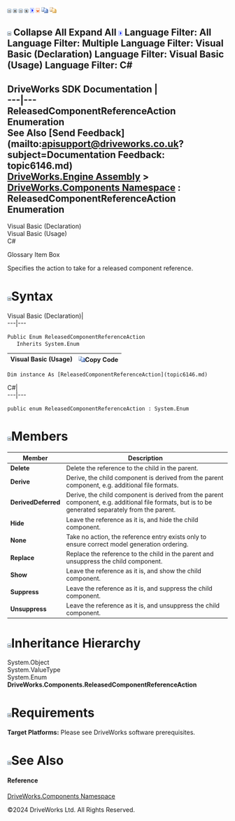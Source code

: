 ![](dotnetimages/collapse.gif) ![](dotnetimages/expand.gif) ![](dotnetimages/collapse.gif) ![](dotnetimages/expand.gif) ![](dotnetimages/drpdown.gif) ![](dotnetimages/drpdown_orange.gif) ![](dotnetimages/copycode.gif) ![](dotnetimages/copycodeHighlight.gif)

![](dotnetimages/collapse.gif) Collapse All Expand All ![](dotnetimages/drpdown.gif) Language Filter: All  Language Filter: Multiple  Language Filter: Visual Basic (Declaration) Language Filter: Visual Basic (Usage) Language Filter: C#  
---  
DriveWorks SDK Documentation  |   
---|---  
ReleasedComponentReferenceAction Enumeration   
See Also [Send Feedback](mailto:apisupport@driveworks.co.uk?subject=Documentation Feedback: topic6146.md)  
[DriveWorks.Engine Assembly](topic2156.md) > [DriveWorks.Components Namespace](topic6089.md) : ReleasedComponentReferenceAction Enumeration  
---  
  
Visual Basic (Declaration)    
Visual Basic (Usage)    
C# 

Glossary Item Box

Specifies the action to take for a released component reference. 

# ![](dotnetimages/collapse.gif)Syntax

Visual Basic (Declaration)|   
---|---  
      
    
    Public Enum ReleasedComponentReferenceAction 
       Inherits System.Enum  
  
Visual Basic (Usage)| ![](dotnetimages/copycode.gif)Copy Code  
---|---  
      
    
    Dim instance As [ReleasedComponentReferenceAction](topic6146.md)  
  
C#|   
---|---  
      
    
    public enum ReleasedComponentReferenceAction : System.Enum   
  
# ![](dotnetimages/collapse.gif)Members

Member| Description  
---|---  
**Delete**|  Delete the reference to the child in the parent.  
**Derive**|  Derive, the child component is derived from the parent component, e.g. additional file formats.  
**DerivedDeferred**|  Derive, the child component is derived from the parent component, e.g. additional file formats, but is to be generated separately from the parent.  
**Hide**|  Leave the reference as it is, and hide the child component.  
**None**|  Take no action, the reference entry exists only to ensure correct model generation ordering.  
**Replace**|  Replace the reference to the child in the parent and unsuppress the child component.  
**Show**|  Leave the reference as it is, and show the child component.  
**Suppress**|  Leave the reference as it is, and suppress the child component.  
**Unsuppress**|  Leave the reference as it is, and unsuppress the child component.  
  
# ![](dotnetimages/collapse.gif)Inheritance Hierarchy

System.Object  
System.ValueType  
System.Enum  
**DriveWorks.Components.ReleasedComponentReferenceAction**  


# ![](dotnetimages/collapse.gif)Requirements

**Target Platforms:** Please see DriveWorks software prerequisites.

# ![](dotnetimages/collapse.gif)See Also

#### Reference

[DriveWorks.Components Namespace](topic6089.md)

©2024 DriveWorks Ltd. All Rights Reserved.
